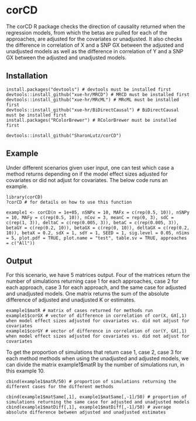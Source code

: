 # corCD

The corCD R package checks the direction of causality returned when the regression models, from which the betas are pulled for each of the approaches, are adjusted for the covariates or unadjusted. It also checks the difference in correlation of X and a SNP GX between the adjusted and unadjusted models as well as the difference in correlation of Y and a SNP GX between the adjusted and unadjusted models.

## Installation
```
install.packages("devtools") # devtools must be installed first
devtools::install_github("xue-hr/MRCD") # MRCD must be installed first
devtools::install_github("xue-hr/MRcML") # MRcML must be installed first
devtools::install_github("xue-hr/BiDirectCausal") # BiDirectCausal must be installed first
install.packages("RColorBrewer") # RColorBrewer must be installed first

devtools::install_github("SharonLutz/corCD")
```

## Example
Under different scenarios given user input, one can test which case a method returns depending on if the model effect sizes adjusted for covariates or did not adjust for covariates. The below code runs an example.

```
library(corCD)
?corCD # for details on how to use this function

example1 <- corCD(n = 1e+05, nSNPx = 10, MAFx = c(rep(0.5, 10)), nSNPy = 10, MAFy = c(rep(0.5, 10)), nCov = 3, meanC = rep(0, 3), sdC = c(rep(1, 3)), deltaC = c(rep(0.005, 3)), betaC = c(rep(0.005, 3)), betaGY = c(rep(0.2, 10)), betaGX = c(rep(0, 10)), deltaGX = c(rep(0.2, 10)), betaX = 0.2, sdX = 1, sdY = 1, SEED = 1, sig.level = 0.05, nSims = 5, plot.pdf = TRUE, plot.name = "test", table.sv = TRUE, approaches = c("All")) 
```

## Output
For this scenario, we have 5 matrices output. Four of the matrices return the number of simulations returning case 1 for each approaches, case 2 for each approach, case 3 for each approach, and the same case for adjusted and unadjusted models. One matrix returns the sum of the absolute difference of adjusted and unadjusted K or estimates.  

```
example1$matR # matrix of cases returned for methods run
example1$corGX # vector of difference in correlation of cor(X, GX[,1) when model effect sizes adjusted for covariates vs. did not adjust for covariates
example1$corGY # vector of difference in correlation of cor(Y, GX[,1) when model effect sizes adjusted for covariates vs. did not adjust for covariates
```

To get the proportion of simulations that return case 1, case 2, case 3 for each method methods when using the unadjusted and adjusted models, we can divide the matrix example1$matR by the number of simulations run, in this example 10.

```
cbind(example1$matR/50) # proportion of simulations returning the different cases for the different methods

cbind(example1$matSame[,1], example1$matSame[,-1]/50) # proportion of simulations returning the same case for adjusted and unadjusted models
cbind(example1$matDiff[,1], example1$matDiff[,-1]/50) # average absolute difference between adjusted and unadjusted estimates
```    


